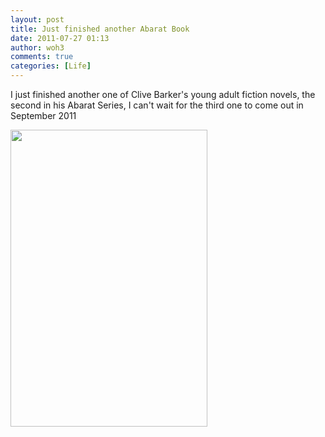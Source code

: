 ```yaml
---
layout: post
title: Just finished another Abarat Book
date: 2011-07-27 01:13
author: woh3
comments: true
categories: [Life]
---
```

<p>I just finished another one of Clive Barker's young adult fiction novels, the second in his Abarat Series, I can't wait for the third one to come out in September 2011</p>
<a href="http://woh3blog.files.wordpress.com/2011/07/abarat2ush14.jpg"><img src="http://woh3blog.files.wordpress.com/2011/07/abarat2ush14.jpg" alt="" title="abarat2ush1" width="315" height="475" class="alignleft size-full wp-image-591" /></a>
